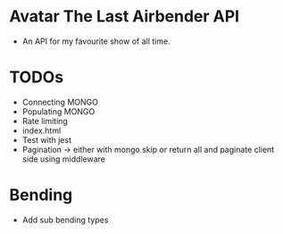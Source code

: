 # Avatar The Last Airbender API

* An API for my favourite show of all time.



# TODOs

* Connecting MONGO
* Populating MONGO
* Rate limiting
* index.html
* Test with jest
* Pagination -> either with mongo skip or return all and paginate client side using middleware



# Bending
* Add sub bending types
